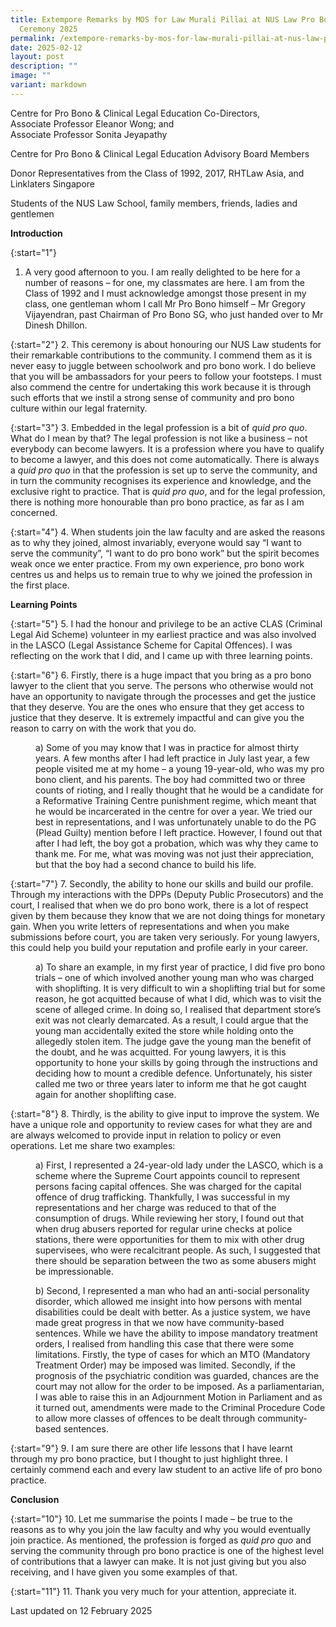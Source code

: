```yaml
---
title: Extempore Remarks by MOS for Law Murali Pillai at NUS Law Pro Bono Awards
  Ceremony 2025
permalink: /extempore-remarks-by-mos-for-law-murali-pillai-at-nus-law-pro-bono-awards-ceremony-2025/
date: 2025-02-12
layout: post
description: ""
image: ""
variant: markdown
---
```

Centre for Pro Bono &amp; Clinical Legal Education Co-Directors,
<br>Associate Professor Eleanor Wong; and
<br>Associate Professor Sonita Jeyapathy

Centre for Pro Bono &amp; Clinical Legal Education Advisory Board
Members

Donor Representatives from the Class of 1992, 2017, RHTLaw Asia,
and Linklaters Singapore

Students of the NUS Law School, family members, friends, ladies and
gentlemen

**Introduction**

{:start="1"}
1. A very good afternoon to you. I am really delighted to be here for a number of reasons – for one, my classmates are here. I am from the Class of 1992 and I must acknowledge amongst those present in my class, one gentleman whom I call Mr Pro Bono himself – Mr Gregory Vijayendran, past Chairman of Pro Bono SG, who just handed over to Mr Dinesh Dhillon.

{:start="2"}
2. This ceremony is about honouring our NUS Law students for
their remarkable contributions to the community. I commend them as it is never easy to juggle between schoolwork and pro bono work. I do believe that you will be ambassadors for your peers to follow your footsteps. I must also commend the centre for undertaking this work because it is through such efforts that we instil a strong sense of community and pro bono culture within our legal fraternity.

{:start="3"}
3. Embedded in the legal profession is a bit of <i>quid pro quo</i>. What
do I mean by that? The legal profession is not like a business – not everybody can become lawyers. It is a profession where you have to qualify to become a lawyer, and this does not come automatically. There is always a <i>quid pro quo</i> in that the profession is set up to serve the community, and in turn the community recognises its experience and knowledge, and the exclusive right to practice. That is <i>quid pro quo</i>, and for the legal profession, there is nothing more honourable than pro
bono practice, as far as I am concerned.

{:start="4"}
4. When students join the law faculty and are asked the reasons as to why they joined, almost invariably, everyone would say “I want to serve the community”, “I want to do pro bono work” but the spirit becomes weak once we enter practice. From my own experience, pro bono work centres us and helps us to remain true to why we joined the profession in the first place.

**Learning Points**

{:start="5"}
5. I had the honour and privilege to be an active CLAS (Criminal Legal Aid Scheme) volunteer in my earliest practice and was also involved in the LASCO (Legal Assistance Scheme for Capital Offences). I was reflecting on the work that I did, and I came up with three learning points.

{:start="6"}
6. Firstly, there is a huge impact that you bring as a pro bono lawyer to the client that you serve. The persons who otherwise would not have an opportunity to navigate through the processes and get the justice that they deserve. You are the ones who ensure that they get access to justice that they deserve. It is extremely impactful and can give you the reason to carry on with the work that you do.

<p style="margin-left: 40px">a) Some of you may know that I was in practice for almost thirty years. A few months after I had left practice in July last year, a few people visited me at my home – a young 19-year-old, who was my pro bono client, and his parents. The boy had committed two or three counts of rioting, and I really thought that he would be a candidate for a Reformative Training Centre punishment regime, which meant that he would be incarcerated in the centre for over a year. We tried our best in representations, and I was unfortunately unable to do the PG (Plead Guilty) mention before I left practice. However, I found out that after I had left, the boy got a probation, which was why they came to thank me. For me, what was moving was not just their appreciation, but that the boy had a second
chance to build his life.</p>

{:start="7"}
7. Secondly, the ability to hone our skills and build our profile. Through my interactions with the DPPs (Deputy Public Prosecutors) and the court, I realised that when we do pro bono work, there is a lot of respect given by them because they know that we are not doing things for monetary gain. When you write letters of representations and when you make submissions before court, you are taken very seriously. For young lawyers, this could help you build your reputation and profile early in your career.

<p style="margin-left: 40px">a) To share an example, in my first year of practice, I did five pro bono trials – one of which involved another young man who was charged with shoplifting. It is very difficult to win a shoplifting trial but for some reason, he got acquitted because of what I did, which was to visit the scene of alleged crime. In doing so, I realised that department store’s exit was not clearly demarcated. As a result, I could argue that the young man accidentally exited the store while holding onto the allegedly stolen item. The judge gave the young man the benefit of the
doubt, and he was acquitted. For young lawyers, it is this opportunity to hone your skills by going through the instructions and deciding how to mount a credible defence. Unfortunately, his sister called me two or three years later to inform me that he got caught again for another shoplifting case.</p>

{:start="8"}
8. Thirdly, is the ability to give input to improve the system. We have a unique role and opportunity to review cases for what they are and are always welcomed to provide input in relation to policy or even operations. Let me share two examples:

<p style="margin-left: 40px">a) First, I represented a 24-year-old lady under the LASCO, which is a scheme where the Supreme Court appoints
council to represent persons facing capital offences. She was charged for the capital offence of drug trafficking. Thankfully, I was successful in my representations and her charge was reduced to that of the consumption of drugs. While reviewing her story, I found out that when drug abusers reported for regular urine checks at police stations, there were opportunities for them to mix with other drug supervisees, who were recalcitrant people. As such, I suggested that there should be separation
between the two as some abusers might be impressionable.</p>

<p style="margin-left: 40px">b) Second, I represented a man who had an anti-social personality disorder, which allowed me insight into how persons with mental disabilities could be dealt with better. As a justice system, we have made great progress in that we now have community-based sentences. While we have the ability to impose mandatory treatment
orders, I realised from handling this case that there were some limitations. Firstly, the type of cases for which an MTO (Mandatory Treatment Order) may be imposed was limited. Secondly, if the prognosis of the psychiatric condition was guarded, chances are the court may not allow for the order to be imposed. As a parliamentarian, I was able to raise this in an Adjournment Motion in Parliament and as it turned out, amendments were made to the Criminal Procedure Code to allow more classes of offences to be dealt through community-based sentences.</p>

{:start="9"}
9. I am sure there are other life lessons that I have learnt through my pro bono practice, but I thought to just highlight three. I certainly commend each and every law student to an active life of pro bono practice.

**Conclusion**

{:start="10"}
10. Let me summarise the points I made – be true to the reasons as to why you join the law faculty and why you would eventually join practice. As mentioned, the profession is forged as <i>quid pro quo</i> and serving the community through pro bono practice is one of the highest level of contributions that a lawyer can make. It is not just giving but you also receiving, and I have given you some examples of that.

{:start="11"} 
11. Thank you very much for your attention, appreciate it.

<p class="right-side-updated">Last updated on 12 February 2025</p>